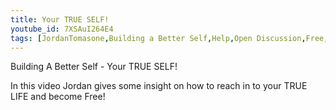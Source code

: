 ```yaml
---
title: Your TRUE SELF!
youtube_id: 7XSAuI264E4
tags: [JordanTomasone,Building a Better Self,Help,Open Discussion,Free,Healthy Eating,FREEKS,wake up and live,live your life,how to make a better life,how to become more aligned with yourself,Your true self,self help rant,person development,self-help secrets revealed,how to become the person you want to be,wake up and change the world,personal development for men,how to reach your true life,insight on life,self help coach]
---
```

Building A Better Self - Your TRUE SELF!

In this video Jordan gives some insight on how to reach in to your TRUE LIFE and become Free!
